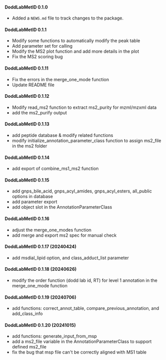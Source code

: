 #### DoddLabMetID 0.1.0
* Added a `NEWS.md` file to track changes to the package.

#### DoddLabMetID 0.1.1
* Modify some functions to automatically modify the peak table
* Add parameter set for calling
* Modify the MS2 plot function and add more details in the plot
* Fix the MS2 scoring bug

#### DoddLabMetID 0.1.11
* Fix the errors in the merge_one_mode function
* Update README file

#### DoddLabMetID 0.1.12
* Modify read_ms2 function to extract ms2_purity for mzml/mzxml data
* add the ms2_purify output

#### DoddLabMetID 0.1.13
* add peptide database & modify related functions
* modify initialize_annotation_parameter_class function to assign ms2_file in the ms2 folder

#### DoddLabMetID 0.1.14
* add export of combine_ms1_ms2 function

#### DoddLabMetID 0.1.15
* add gnps_bile_acid, gnps_acyl_amides, gnps_acyl_esters, all_public options in database
* add parameter export
* add object slot in the AnnotationParameterClass

#### DoddLabMetID 0.1.16
* adjust the merge_one_modes function
* add merge and export ms2 spec for manual check

#### DoddLabMetID 0.1.17 (20240424)
* add msdial_lipid option, and class_adduct_list parameter

#### DoddLabMetID 0.1.18 (20240626)
* modify the order function (dodd lab id, RT) for level 1 annotation in the merge_one_mode function

#### DoddLabMetID 0.1.19 (20240706)
* add functions: correct_annot_table, compare_previous_annotation, and add_class_info

#### DoddLabMetID 0.1.20 (20241015)
* add functions: generate_input_from_msp
* add a ms2_file variable in the AnnotationParameterClass to support defined ms2_file
* fix the bug that msp file can't be correctly aligned with MS1 table
